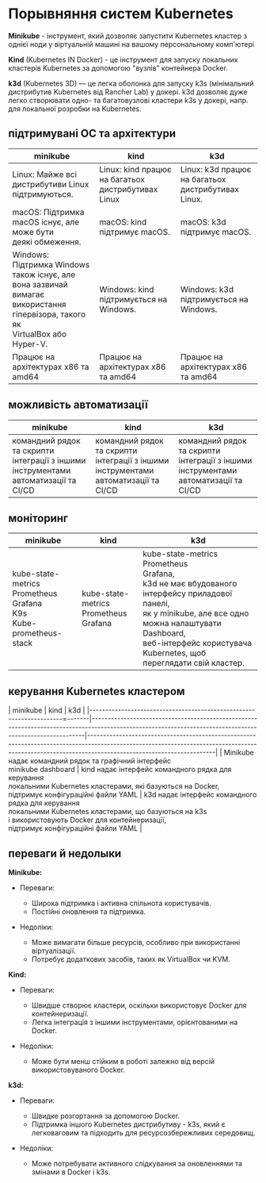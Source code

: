 # Порывняння систем Kubernetes

**Minikube** - інструмент, який дозволяє запустити Kubernetes кластер з однієї ноди у віртуальній машині на вашому персональному комп'ютері

**Kind** (Kubernetes IN Docker) - це інструмент для запуску локальних кластерів Kubernetes за допомогою "вузлів" контейнера Docker.

**k3d** (Kubernetes 3D) — це легка оболонка для запуску k3s (мінімальний дистрибутив Kubernetes від Rancher Lab) у докері. k3d дозволяє дуже легко створювати одно- та багатовузлові кластери k3s у докері, напр. для локальної розробки на Kubernetes.

## підтримувані ОС та архітектури

| minikube                                                                                                                            | kind                                               | k3d                                                |
|-------------------------------------------------------------------------------------------------------------------------------------|----------------------------------------------------|----------------------------------------------------|
| Linux: Майже всі дистрибутиви Linux підтримуються.                                                                                  | Linux: kind працює на багатьох дистрибутивах Linux | Linux: k3d працює на багатьох дистрибутивах Linux. |
| macOS: Підтримка macOS існує, але може бути <br> деякі обмеження.                                                                   | macOS: kind підтримує macOS.                       | macOS: k3d підтримує macOS.                        |
| Windows: Підтримка Windows також існує, але вона зазвичай<br>вимагає використання гіпервізора, такого як<br>VirtualBox або Hyper-V. | Windows: kind підтримується на Windows.            | Windows: k3d підтримується на Windows.             |
| Працює на архітектурах x86 та amd64                                                                                                 | Працює на архітектурах x86 та amd64                | Працює на архітектурах x86 та amd64                |


## можливість автоматизації

| minikube                                                                            | kind                                                                                | k3d                                                                                |
|-------------------------------------------------------------------------------------|-------------------------------------------------------------------------------------|------------------------------------------------------------------------------------|
| командний рядок та скрипти інтеграції з іншими інструментами автоматизації та CI/CD | командний рядок та скрипти інтеграції з іншими інструментами автоматизації та CI/CD |командний рядок та скрипти інтеграції з іншими інструментами автоматизації та CI/CD |

## моніторинг

| minikube                                                                     | kind                                        | k3d                                                                                                                                                                                                                                     |
|------------------------------------------------------------------------------|---------------------------------------------|-----------------------------------------------------------------------------------------------------------------------------------------------------------------------------------------------------------------------------------------|
| kube-state-metrics<br>Prometheus<br>Grafana<br>K9s<br>Kube-prometheus-stack  | kube-state-metrics<br>Prometheus<br>Grafana | kube-state-metrics<br>Prometheus<br>Grafana,<br>k3d не має вбудованого інтерфейсу приладової панелі,<br>як у minikube, але все одно можна налаштувати Dashboard,<br>веб-інтерфейс користувача Kubernetes, щоб переглядати свій кластер. |

## керування Kubernetes кластером

| minikube                                                                    | kind                                                                                                                                                     | k3d                                                                                                                                                                                                |
|---------------------------------------------------------------------=-------|----------------------------------------------------------------------------------------------------------------------------------------------------------|----------------------------------------------------------------------------------------------------------------------------------------------------------------------------------------------------|
| Minikube надає командний рядок та графічний інтерфейс<br>minikube dashboard | kind надає інтерфейс командного рядка для керування<br>локальними Kubernetes кластерами, які базуються на Docker,<br>підтримує конфігураційні файли YAML | k3d надає інтерфейс командного рядка для керування<br>локальними Kubernetes кластерами, що базуються на k3s<br>і використовують Docker для контейнеризації,<br>підтримує конфігураційні файли YAML |

## переваги й недолыки

**Minikube:**
- Переваги:
    - Широка підтримка і активна спільнота користувачів.
    - Постійні оновлення та підтримка.

- Недоліки:
    - Може вимагати більше ресурсів, особливо при використанні віртуалізації.
    - Потребує додаткових засобів, таких як VirtualBox чи KVM.

**Kind:**
- Переваги:
    - Швидше створює кластери, оскільки використовує Docker для контейнеризації.
    - Легка інтеграція з іншими інструментами, орієнтованими на Docker.

- Недоліки:
    - Може бути менш стійким в роботі залежно від версій використовуваного Docker.

**k3d:**
- Переваги:
    - Швидке розгортання за допомогою Docker.
    - Підтримка іншого Kubernetes дистрибутиву - k3s, який є легковаговим та підходить для ресурсозбережливих середовищ.

- Недоліки:
    - Може потребувати активного слідкування за оновленнями та змінами в Docker і k3s.